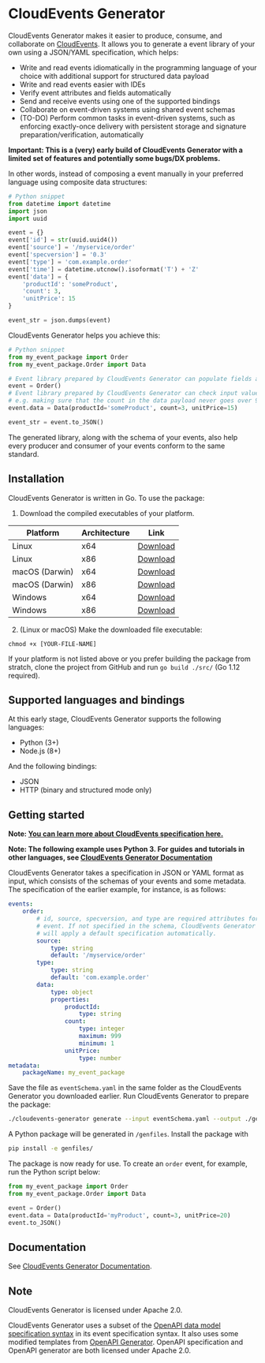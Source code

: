 # CloudEvents Generator

CloudEvents Generator makes it easier to produce, consume, and collaborate
on [CloudEvents](https://cloudevents.io/). It allows you to
generate a event library of your own using a JSON/YAML specification, which
helps:

* Write and read events idiomatically in the programming language of
your choice with additional support for structured data payload
* Write and read events easier with IDEs
* Verify event attributes and fields automatically
* Send and receive events using one of the supported bindings
* Collaborate on event-driven systems using shared event schemas
* (TO-DO) Perform common tasks in event-driven systems, such as enforcing
exactly-once delivery with persistent storage and signature
preparation/verification, automatically

**Important: This is a (very) early build of CloudEvents Generator with a
limited set of features and potentially some bugs/DX problems.**

In other words, instead of composing a event manually in your
preferred language using composite data structures:

```python
# Python snippet
from datetime import datetime
import json
import uuid

event = {}
event['id'] = str(uuid.uuid4())
event['source'] = '/myservice/order'
event['specversion'] = '0.3'
event['type'] = 'com.example.order'
event['time'] = datetime.utcnow().isoformat('T') + 'Z'
event['data'] = {
    'productId': 'someProduct',
    'count': 3,
    'unitPrice': 15
}

event_str = json.dumps(event)
```

CloudEvents Generator helps you achieve this:

```python
# Python snippet
from my_event_package import Order
from my_event_package.Order import Data

# Event library prepared by CloudEvents Generator can populate fields automatically
event = Order()
# Event library prepared by CloudEvents Generator can check input values automatically,
# e.g. making sure that the count in the data payload never goes over 999
event.data = Data(productId='someProduct', count=3, unitPrice=15)

event_str = event.to_JSON()
```

The generated library, along with the schema of your events, also help
every producer and consumer of your events conform to the same standard.

## Installation

CloudEvents Generator is written in Go. To use the package:

1. Download the compiled executables of your platform.

| Platform     | Architecture | Link     | 
|--------------|--------------|----------|
| Linux | x64 | [Download](https://github.com/michaelawyu/cloud-events-generator/raw/master/bin/cloud-events-generator-linux-amd64) |
| Linux | x86 | [Download](https://github.com/michaelawyu/cloud-events-generator/raw/master/bin/cloud-events-generator-linux-386) |
| macOS (Darwin) | x64 | [Download](https://github.com/michaelawyu/cloud-events-generator/raw/master/bin/cloud-events-generator-darwin-amd64) |
| macOS (Darwin) | x86 | [Download](https://github.com/michaelawyu/cloud-events-generator/raw/master/bin/cloud-events-generator-darwin-386) |
| Windows | x64 | [Download](https://github.com/michaelawyu/cloud-events-generator/raw/master/bin/cloud-events-generator-windows-amd64) |
| Windows | x86 | [Download](https://github.com/michaelawyu/cloud-events-generator/raw/master/bin/cloud-events-generator-windows-amd64) |

2. (Linux or macOS) Make the downloaded file executable:

```
chmod +x [YOUR-FILE-NAME]
```

If your platform is not listed above or you prefer building the package from
stratch, clone the project from GitHub and run `go build ./src/` (Go 1.12 required).

## Supported languages and bindings

At this early stage, CloudEvents Generator supports the following languages:

* Python (3+)
* Node.js (8+)

And the following bindings:

* JSON
* HTTP (binary and structured mode only)

## Getting started

**Note: [You can learn more about CloudEvents specification here.](https://github.com/cloudevents/spec/blob/v0.3/spec.md)**

**Note: The following example uses Python 3. For guides and tutorials in other
languages, see [CloudEvents Generator Documentation](https://michaelawyu.github.io/cloud-events-generator/)**

CloudEvents Generator takes a specification in JSON or YAML format as input,
which consists of the schemas of your events and some metadata. The
specification of the earlier example, for instance, is as follows:

```yaml
events:
    order:
        # id, source, specversion, and type are required attributes for every
        # event. If not specified in the schema, CloudEvents Generator
        # will apply a default specification automatically.
        source:
            type: string
            default: '/myservice/order'
        type:
            type: string
            default: 'com.example.order'
        data:
            type: object
            properties:
                productId:
                    type: string
                count:
                    type: integer
                    maximum: 999
                    minimum: 1
                unitPrice:
                    type: number
metadata:
    packageName: my_event_package
```

Save the file as `eventSchema.yaml` in the same folder as the CloudEvents
Generator you downloaded earlier. Run CloudEvents Generator to prepare the
package:

```bash
./cloudevents-generator generate --input eventSchema.yaml --output ./genfiles/ --language python --binding JSON
```

A Python package will be generated in `/genfiles`. Install the package with

```bash
pip install -e genfiles/
```

The package is now ready for use. To create an `order` event, for example,
run the Python script below:

```python
from my_event_package import Order
from my_event_package.Order import Data

event = Order()
event.data = Data(productId='myProduct', count=3, unitPrice=20)
event.to_JSON()
```

## Documentation

See [CloudEvents Generator Documentation](https://michaelawyu.github.io/cloud-events-generator/).

## Note

CloudEvents Generator is licensed under Apache 2.0.

CloudEvents Generator uses a subset of the [OpenAPI data model specification syntax](https://github.com/OAI/OpenAPI-Specification)
in its event specification syntax. It also uses some modified templates from
[OpenAPI Generator](https://github.com/OpenAPITools/openapi-generator). OpenAPI
specification and OpenAPI generator are both licensed under Apache 2.0.
